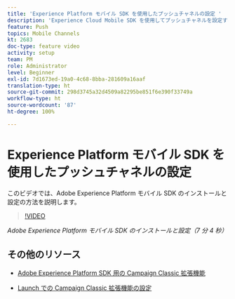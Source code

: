 ```yaml
---
title: 'Experience Platform モバイル SDK を使用したプッシュチャネルの設定 '
description: 'Experience Cloud Mobile SDK を使用してプッシュチャネルを設定する方法を説明します。 '
feature: Push
topics: Mobile Channels
kt: 2683
doc-type: feature video
activity: setup
team: PM
role: Administrator
level: Beginner
exl-id: 7d1673ed-19a0-4c68-8bba-281609a16aaf
translation-type: ht
source-git-commit: 298d3745a32d4509a82295be851f6e390f33749a
workflow-type: ht
source-wordcount: '87'
ht-degree: 100%

---
```


# Experience Platform モバイル SDK を使用したプッシュチャネルの設定

このビデオでは、Adobe Experience Platform モバイル SDK のインストールと設定の方法を説明します。

>[!VIDEO](https://video.tv.adobe.com/v/27699?quality=12)

*Adobe Experience Platform モバイル SDK のインストールと設定（7 分 4 秒）*

## その他のリソース

* [Adobe Experience Platform SDK 用の Campaign Classic 拡張機能](https://helpx-internal.corp.adobe.com/content/help/en/campaign/kb/acc-aep-extension.html)

* [Launch での Campaign Classic 拡張機能の設定](https://aep-sdks.gitbook.io/docs/using-mobile-extensions/adobe-campaignclassic)
